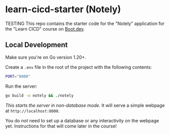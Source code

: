 # learn-cicd-starter (Notely)

TESTING
This repo contains the starter code for the "Notely" application for the "Learn CICD" course on [Boot.dev](https://boot.dev).

## Local Development

Make sure you're on Go version 1.20+.

Create a `.env` file in the root of the project with the following contents:

```bash
PORT="8000"
```

Run the server:

```bash
go build -o notely && ./notely
```

*This starts the server in non-database mode.* It will serve a simple webpage at `http://localhost:8000`.

You do *not* need to set up a database or any interactivity on the webpage yet. Instructions for that will come later in the course!
